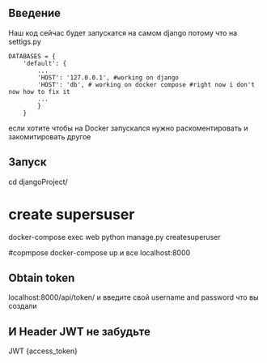 ## Введение
Наш код сейчас будет запускатся на самом django потому что на settigs.py

    DATABASES = {
        'default': {
            ...
            'HOST': '127.0.0.1', #working on django
            'HOST': 'db', # working on docker compose #right now i don't now how to fix it
            ...
            }
        }

если хотите чтобы на Docker запускался нужно раскоментировать и закомитировать другое

## Запуск
cd djangoProject/

# create supersuser
docker-compose exec web python manage.py createsuperuser

#copmpose
docker-compose up
и все 
localhost:8000
 
## Obtain token
localhost:8000/api/token/
и введите свой username and password что вы создали

##  И Header JWT не забудьте
JWT {access_token}
